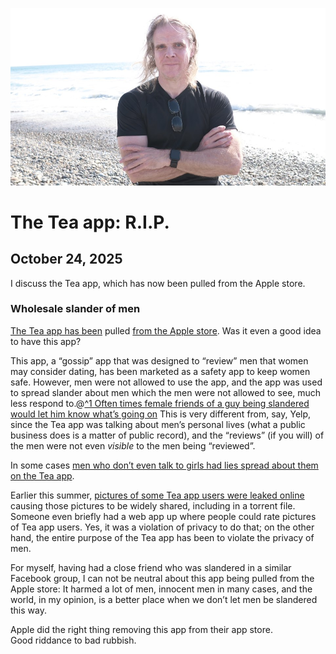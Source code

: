 ![blogpic](pics/2024-05-01.jpg)
# The Tea app: R.I.P.
## October 24, 2025

I discuss the Tea app, which has now been pulled from the Apple 
store.

### Wholesale slander of men

[The Tea app has been](https://archive.today/20251022232943/https://www.404media.co/women-dating-safety-app-tea-delisted-from-apple-app-store/)
pulled [from the Apple store](https://archive.today/20251024132340/https://www.businessinsider.com/app-store-remove-viral-tea-dating-apps-over-privacy-violations-2025-10). 
Was it even a good idea to have this app?

This app, a “gossip” app that was designed to “review” men that
women may consider dating, has been marketed as a safety app to keep women
safe. However, men were not allowed to use the app, and the app was used
to spread slander about men which the men were not allowed to see, much
less respond to.@[^1 Often times female friends of a guy being slandered
would let him know what’s going on](fn:1) This is very different from,
say, Yelp, since the Tea app was talking about men’s personal lives
(what a public business does is a matter of public record), and the
“reviews” (if you will) of the men were not even *visible* to the
men being “reviewed”.

In some cases [men who don’t even talk to girls had lies spread about
them on the Tea 
app](https://archive.today/20251024172732/https://nypost.com/2025/07/29/opinion/meinside-the-tea-apps-toxic-conversations/).

Earlier this summer, [pictures of some Tea app users were leaked
online](https://archive.today/20250727/https://fortune.com/2025/07/26/tea-app-hack-images-online-leaks-users-selfies/)
causing those pictures to be widely shared, including in a torrent
file. Someone even briefly had a web app up where people could rate
pictures of Tea app users.  Yes, it was a violation of privacy to do that;
on the other hand, the entire purpose of the Tea app has been to violate the
privacy of men.

For myself, having had a close friend who was slandered in a similar
Facebook group, I can not be neutral about this app being pulled from
the Apple store: It harmed a lot of men, innocent men in many cases,
and the world, in my opinion, is a better place when we don’t let men
be slandered this way.

Apple did the right thing removing this app from their app store.  
Good riddance to bad rubbish.

